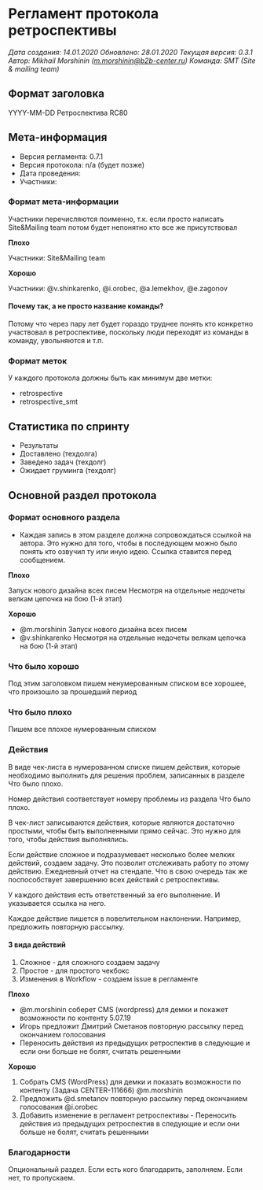 # Регламент протокола ретроспективы

*Дата создания: 14.01.2020
Обновлено: 28.01.2020 
Текущая версия: 0.3.1
Автор: Mikhail Morshinin (m.morshinin@b2b-center.ru)
Команда: SMT (Site & mailing team)*

## Формат заголовка

YYYY-MM-DD Ретроспектива RC80

## Мета-информация

* Версия регламента: 0.7.1
* Версия протокола: n/a (будет позже)
* Дата проведения:
* Участники: 

### Формат мета-информации

Участники перечисляются поименно, т.к. если просто написать
Site&Mailing team потом будет непонятно кто все же присутствовал

**Плохо**

Участники: Site&Mailing team

**Хорошо**

Участники: @v.shinkarenko, @i.orobec, @a.lemekhov, @e.zagonov

#### Почему так, а не просто название команды?

Потому что через пару лет будет гораздо труднее понять кто конкретно участвовал в ретроспективе,
поскольку люди переходят из команды в команду, увольняются и т.п.

### Формат меток

У каждого протокола должны быть как минимум две метки:

* retrospective
* retrospective_smt

## Статистика по спринту

* Результаты
* Доставлено (техдолга)
* Заведено задач (техдолг)
* Ожидает груминга (техдолг)

## Основной раздел протокола

### Формат основного раздела

* Каждая запись в этом разделе должна сопровождаться ссылкой на автора. 
Это нужно для того, чтобы в последующем можно было понять кто
озвучил ту или иную идею. Ссылка ставится перед сообщением.

**Плохо**

Запуск нового дизайна всех писем
Несмотря на отдельные недочеты велкам цепочка на бою (1-й этап)

**Хорошо**

* @m.morshinin Запуск нового дизайна всех писем
* @v.shinkarenko Несмотря на отдельные недочеты велкам цепочка на бою (1-й этап)

### Что было хорошо

Под этим заголовком пишем ненумерованным списком все хорошее, 
что произошло за прошедший период

### Что было плохо

Пишем все плохое нумерованным списком

### Действия

В виде чек-листа в нумерованном списке пишем действия, которые необходимо выполнить 
для решения проблем, записанных в разделе Что было плохо.

Номер действия соответствует номеру проблемы из раздела Что было плохо.

В чек-лист записываются действия, которые являются достаточно
простыми, чтобы быть выполненными прямо сейчас. Это нужно для того,
чтобы действия выполнялись.

Если действие сложное и подразумевает несколько более мелких действий,
создаем задачу. Это позволит отслеживать работу по этому действию.
Ежедневный отчет на стендапе. Что в свою очередь так же поспособствует
завершению всех действий с ретроспективы.

У каждого действия есть ответственный за его выполнение. И указывается ссылка на него.

Каждое действие пишется в повелительном наклонении. Например, предложить повторную рассылку.

#### 3 вида действий

1. Сложное - для сложного создаем задачу
2. Простое - для простого чекбокс
3. Изменения в Workflow - создаем issue в регламенте

**Плохо**

* @m.morshinin соберет CMS (wordpress) для демки и покажет возможности по контенту 5.07.19
* Игорь предложит Дмитрий Сметанов повторную рассылку перед окончанием голосования
* Переносить действия из предыдущих ретроспектив в следующие и если они больше не болят, считать решенными 

**Хорошо**

1. Собрать CMS (WordPress) для демки и показать возможности по контенту (Задача CENTER-111666) @m.morshinin
2. Предложить @d.smetanov повторную рассылку перед окончанием голосования @i.orobec
3. Добавить изменение в регламент ретроспективы - Переносить действия из предыдущих ретроспектив в следующие и если они больше не болят, считать решенными 

### Благодарности

Опциональный раздел. Если есть кого благодарить, заполняем. Если нет, то пропускаем.
